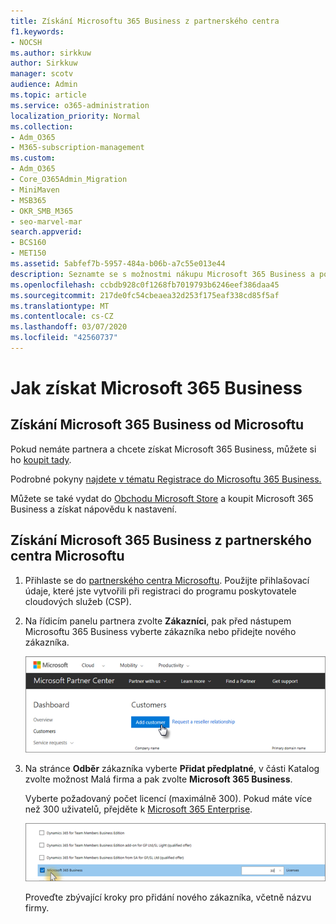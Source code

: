 ```yaml
---
title: Získání Microsoftu 365 Business z partnerského centra
f1.keywords:
- NOCSH
ms.author: sirkkuw
author: Sirkkuw
manager: scotv
audience: Admin
ms.topic: article
ms.service: o365-administration
localization_priority: Normal
ms.collection:
- Adm_O365
- M365-subscription-management
ms.custom:
- Adm_O365
- Core_O365Admin_Migration
- MiniMaven
- MSB365
- OKR_SMB_M365
- seo-marvel-mar
search.appverid:
- BCS160
- MET150
ms.assetid: 5abfef7b-5957-484a-b06b-a7c55e013e44
description: Seznamte se s možnostmi nákupu Microsoft 365 Business a podrobnými pokyny k jeho zakoupení v Centru microsoftu.
ms.openlocfilehash: ccbdb928c0f1268fb7019793b6246eef386daa45
ms.sourcegitcommit: 217de0fc54cbeaea32d253f175eaf338cd85f5af
ms.translationtype: MT
ms.contentlocale: cs-CZ
ms.lasthandoff: 03/07/2020
ms.locfileid: "42560737"
---
```

# <a name="get-microsoft-365-business"></a>Jak získat Microsoft 365 Business

## <a name="get-microsoft-365-business-from-microsoft"></a>Získání Microsoft 365 Business od Microsoftu

Pokud nemáte partnera a chcete získat Microsoft 365 Business, můžete si ho [koupit tady](https://www.microsoft.com/en-US/microsoft-365/business).

Podrobné pokyny [najdete v tématu Registrace do Microsoftu 365 Business.](sign-up.md)

Můžete se také vydat do [Obchodu Microsoft Store](https://www.microsoft.com/en-us/store/locations/find-a-store?icid=en_US_Store_UH_FAS) a koupit Microsoft 365 Business a získat nápovědu k nastavení.
  
## <a name="get-microsoft-365-business-from-microsoft-partner-center"></a>Získání Microsoft 365 Business z partnerského centra Microsoftu

1. Přihlaste se do [partnerského centra Microsoftu](https://go.microsoft.com/fwlink/p/?linkid=849910). Použijte přihlašovací údaje, které jste vytvořili při registraci do programu poskytovatele cloudových služeb (CSP). 
    
2. Na řídicím panelu partnera zvolte **Zákazníci**, pak před nástupem Microsoftu 365 Business vyberte zákazníka nebo přidejte nového zákazníka.
    
    ![V partnerském centru společnosti Microsoft přidejte zákazníka.](../media/ec807d07-bbd2-411f-8fe1-c644cf9a3882.png)
  
3. Na stránce **Odběr** zákazníka vyberte **Přidat předplatné**, v části Katalog zvolte možnost Malá firma a pak zvolte **Microsoft 365 Business**.
    
    Vyberte požadovaný počet licencí (maximálně 300). Pokud máte více než 300 uživatelů, přejděte k [Microsoft 365 Enterprise](https://go.microsoft.com/fwlink/p/?linkid=862316). 
    
    ![Na stránce Nové předplatné zvolte malé firmy.](../media/52d99e89-2175-4974-84bb-dd626048541b.png)
  
    Proveďte zbývající kroky pro přidání nového zákazníka, včetně názvu firmy.
    


